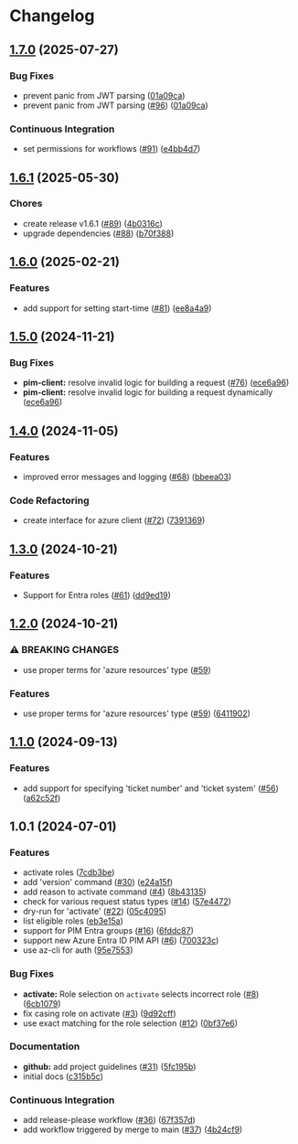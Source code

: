 # Changelog

## [1.7.0](https://github.com/netr0m/az-pim-cli/compare/v1.6.1...v1.7.0) (2025-07-27)


### Bug Fixes

* prevent panic from JWT parsing ([01a09ca](https://github.com/netr0m/az-pim-cli/commit/01a09ca5aa46e437136f264f9bc412a6dc34a86b))
* prevent panic from JWT parsing ([#96](https://github.com/netr0m/az-pim-cli/issues/96)) ([01a09ca](https://github.com/netr0m/az-pim-cli/commit/01a09ca5aa46e437136f264f9bc412a6dc34a86b))


### Continuous Integration

* set permissions for workflows ([#91](https://github.com/netr0m/az-pim-cli/issues/91)) ([e4bb4d7](https://github.com/netr0m/az-pim-cli/commit/e4bb4d7617a0561ae2fad3fb00c1e12d1548d5fc))

## [1.6.1](https://github.com/netr0m/az-pim-cli/compare/v1.6.0...v1.6.1) (2025-05-30)


### Chores

* create release v1.6.1 ([#89](https://github.com/netr0m/az-pim-cli/issues/89)) ([4b0316c](https://github.com/netr0m/az-pim-cli/commit/4b0316cbbfb5091b9fb301bb901a39c1bfd58d91))
* upgrade dependencies ([#88](https://github.com/netr0m/az-pim-cli/issues/88)) ([b70f388](https://github.com/netr0m/az-pim-cli/commit/b70f38815df5cfaaa4093a3c35440131376b0ecf))

## [1.6.0](https://github.com/netr0m/az-pim-cli/compare/v1.5.0...v1.6.0) (2025-02-21)


### Features

* add support for setting start-time ([#81](https://github.com/netr0m/az-pim-cli/issues/81)) ([ee8a4a9](https://github.com/netr0m/az-pim-cli/commit/ee8a4a914be91c7ef3e7d84da3cdcd66b8e31fe9))

## [1.5.0](https://github.com/netr0m/az-pim-cli/compare/v1.4.0...v1.5.0) (2024-11-21)


### Bug Fixes

* **pim-client:** resolve invalid logic for building a request ([#76](https://github.com/netr0m/az-pim-cli/issues/76)) ([ece6a96](https://github.com/netr0m/az-pim-cli/commit/ece6a96be07f771ce9308f47750ff41c2c4676d8))
* **pim-client:** resolve invalid logic for building a request dynamically ([ece6a96](https://github.com/netr0m/az-pim-cli/commit/ece6a96be07f771ce9308f47750ff41c2c4676d8))

## [1.4.0](https://github.com/netr0m/az-pim-cli/compare/v1.3.0...v1.4.0) (2024-11-05)


### Features

* improved error messages and logging ([#68](https://github.com/netr0m/az-pim-cli/issues/68)) ([bbeea03](https://github.com/netr0m/az-pim-cli/commit/bbeea03b138d28653cc667954cd56cc25a9d9fa5))


### Code Refactoring

* create interface for azure client ([#72](https://github.com/netr0m/az-pim-cli/issues/72)) ([7391369](https://github.com/netr0m/az-pim-cli/commit/7391369453d3d24dd17e024e48100260d68da4da))

## [1.3.0](https://github.com/netr0m/az-pim-cli/compare/v1.2.0...v1.3.0) (2024-10-21)


### Features

* Support for Entra roles ([#61](https://github.com/netr0m/az-pim-cli/issues/61)) ([dd9ed19](https://github.com/netr0m/az-pim-cli/commit/dd9ed193c7bee3a85ad3cc62ada4bc2630378393))

## [1.2.0](https://github.com/netr0m/az-pim-cli/compare/v1.1.0...v1.2.0) (2024-10-21)


### ⚠ BREAKING CHANGES

* use proper terms for 'azure resources' type ([#59](https://github.com/netr0m/az-pim-cli/issues/59))

### Features

* use proper terms for 'azure resources' type ([#59](https://github.com/netr0m/az-pim-cli/issues/59)) ([6411902](https://github.com/netr0m/az-pim-cli/commit/641190289f99d2599d7dd789c5c3ea10845746ae))

## [1.1.0](https://github.com/netr0m/az-pim-cli/compare/v1.0.1...v1.1.0) (2024-09-13)


### Features

* add support for specifying 'ticket number' and 'ticket system' ([#56](https://github.com/netr0m/az-pim-cli/issues/56)) ([a62c52f](https://github.com/netr0m/az-pim-cli/commit/a62c52ff158a018d46598fa6c631ebc020c52d53))

## 1.0.1 (2024-07-01)


### Features

* activate roles ([7cdb3be](https://github.com/netr0m/az-pim-cli/commit/7cdb3be77fe393028096d066192a6c1631b3ac3d))
* add 'version' command ([#30](https://github.com/netr0m/az-pim-cli/issues/30)) ([e24a15f](https://github.com/netr0m/az-pim-cli/commit/e24a15f6fb1aa020e6e7191080c3b56363eac355))
* add reason to activate command ([#4](https://github.com/netr0m/az-pim-cli/issues/4)) ([8b43135](https://github.com/netr0m/az-pim-cli/commit/8b4313595e4b534c304619c973d42e2c8e8b1d35))
* check for various request status types ([#14](https://github.com/netr0m/az-pim-cli/issues/14)) ([57e4472](https://github.com/netr0m/az-pim-cli/commit/57e447247280dc092cc2b9ee817a53b599b47ae9))
* dry-run for 'activate' ([#22](https://github.com/netr0m/az-pim-cli/issues/22)) ([05c4095](https://github.com/netr0m/az-pim-cli/commit/05c40956017909a14f3015f2de10c4a5e43303e2))
* list eligible roles ([eb3e15a](https://github.com/netr0m/az-pim-cli/commit/eb3e15ae475d065613c1cb816dc6082e9d008c76))
* support for PIM Entra groups ([#16](https://github.com/netr0m/az-pim-cli/issues/16)) ([6fddc87](https://github.com/netr0m/az-pim-cli/commit/6fddc870a990bc6065b8dd053544fc141421428f))
* support new Azure Entra ID PIM API ([#6](https://github.com/netr0m/az-pim-cli/issues/6)) ([700323c](https://github.com/netr0m/az-pim-cli/commit/700323cc0c90674f8d1b8fd9db6db96933e15bbc))
* use az-cli for auth ([95e7553](https://github.com/netr0m/az-pim-cli/commit/95e7553cd7142b0ba35f7054f4762b23764804d3))


### Bug Fixes

* **activate:** Role selection on `activate` selects incorrect role ([#8](https://github.com/netr0m/az-pim-cli/issues/8)) ([6cb1079](https://github.com/netr0m/az-pim-cli/commit/6cb1079b62cabf219232c9e829198d70b4b122e8))
* fix casing role on activate ([#3](https://github.com/netr0m/az-pim-cli/issues/3)) ([9d92cff](https://github.com/netr0m/az-pim-cli/commit/9d92cff54a4515eb44e6226c623fe8f59cf9817c))
* use exact matching for the role selection ([#12](https://github.com/netr0m/az-pim-cli/issues/12)) ([0bf37e6](https://github.com/netr0m/az-pim-cli/commit/0bf37e6db2e648179442326c0b101328e4fd7e82))


### Documentation

* **github:** add project guidelines ([#31](https://github.com/netr0m/az-pim-cli/issues/31)) ([5fc195b](https://github.com/netr0m/az-pim-cli/commit/5fc195bda5e78fd66b0fc996b3259d380b40f102))
* initial docs ([c315b5c](https://github.com/netr0m/az-pim-cli/commit/c315b5c44dab5102e8a7678c09e3c81d35f87a09))


### Continuous Integration

* add release-please workflow ([#36](https://github.com/netr0m/az-pim-cli/issues/36)) ([67f357d](https://github.com/netr0m/az-pim-cli/commit/67f357d1dfb1a2bc981ad257085757e59d934b90))
* add workflow triggered by merge to main ([#37](https://github.com/netr0m/az-pim-cli/issues/37)) ([4b24cf9](https://github.com/netr0m/az-pim-cli/commit/4b24cf90b8a58a5a71c36347149418b233fa038b))
